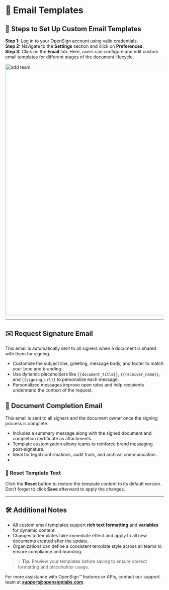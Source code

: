 
# 📧 Email Templates

## 🚀 Steps to Set Up Custom Email Templates

**Step 1:** Log in to your OpenSign account using valid credentials.  
**Step 2:** Navigate to the **Settings** section and click on **Preferences**.  
**Step 3:** Click on the **Email** tab. Here, users can configure and edit custom email templates for different stages of the document lifecycle.

<img width="800" alt="add team" src="https://github.com/user-attachments/assets/dc1efaab-c7f9-4f82-abc4-1cafd587f7ce"></img> 

---

## ✉️ Request Signature Email

This email is automatically sent to all signers when a document is shared with them for signing.

- Customize the subject line, greeting, message body, and footer to match your tone and branding.
- Use dynamic placeholders like `{{document_title}}`, `{{receiver_name}}`, and `{{signing_url}}` to personalize each message.
- Personalized messages improve open rates and help recipients understand the context of the request.

## 📩 Document Completion Email

This email is sent to all signers and the document owner once the signing process is complete.

- Includes a summary message along with the signed document and completion certificate as attachments.
- Template customization allows teams to reinforce brand messaging post-signature.
- Ideal for legal confirmations, audit trails, and archival communication.
- 
### 🔄 Reset Template Text

Click the **Reset** button to restore the template content to its default version.  
Don’t forget to click **Save** afterward to apply the changes.

---

## 🛠️ Additional Notes

- All custom email templates support **rich text formatting** and **variables** for dynamic content.
- Changes to templates take immediate effect and apply to all new documents created after the update.
- Organizations can define a consistent template style across all teams to ensure compliance and branding.

> 💡 **Tip:** Preview your templates before saving to ensure correct formatting and placeholder usage.

For more assistance with OpenSign™ features or APIs, contact our support team at **[support@opensignlabs.com](mailto:support@opensignlabs.com)**.
